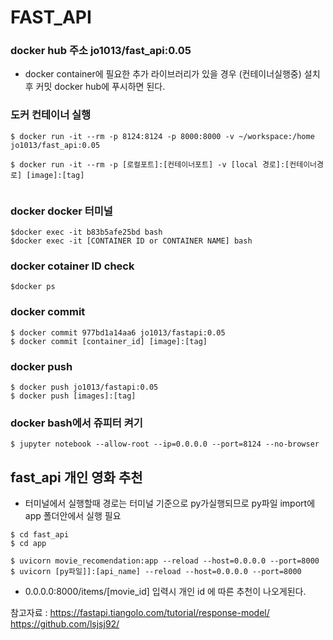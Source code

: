 # FAST_API

### docker hub 주소 jo1013/fast_api:0.05

* docker container에 필요한 추가 라이브러리가 있을 경우 (컨테이너실행중) 설치 후 커밋 docker hub에 푸시하면 된다. 

### 도커 컨테이너 실행 


```
$ docker run -it --rm -p 8124:8124 -p 8000:8000 -v ~/workspace:/home jo1013/fast_api:0.05

$ docker run -it --rm -p [로컬포트]:[컨테이너포트] -v [local 경로]:[컨테이너경로] [image]:[tag]


```
### docker docker 터미널 

```
$docker exec -it b83b5afe25bd bash
$docker exec -it [CONTAINER ID or CONTAINER NAME] bash
```

### docker cotainer ID check

``` 
$docker ps
```


### docker commit 

```
$ docker commit 977bd1a14aa6 jo1013/fastapi:0.05
$ docker commit [container_id] [image]:[tag]
```


### docker push 

```
$ docker push jo1013/fastapi:0.05
$ docker push [images]:[tag]
```


### docker bash에서 쥬피터 켜기

```
$ jupyter notebook --allow-root --ip=0.0.0.0 --port=8124 --no-browser
```
 
 ## fast_api  개인 영화 추천 

 * 터미널에서  실행할때 경로는 터미널 기준으로 py가실행되므로 py파일 import에 app 폴더안에서 실행 필요 

 ```
$ cd fast_api
$ cd app
```


```
$ uvicorn movie_recomendation:app --reload --host=0.0.0.0 --port=8000
$ uvicorn [py파일]]:[api_name] --reload --host=0.0.0.0 --port=8000
```




*  0.0.0.0:8000/items/[movie_id] 입력시 개인 id 에 따른 추천이 나오게된다. 


참고자료 : https://fastapi.tiangolo.com/tutorial/response-model/
https://github.com/lsjsj92/
